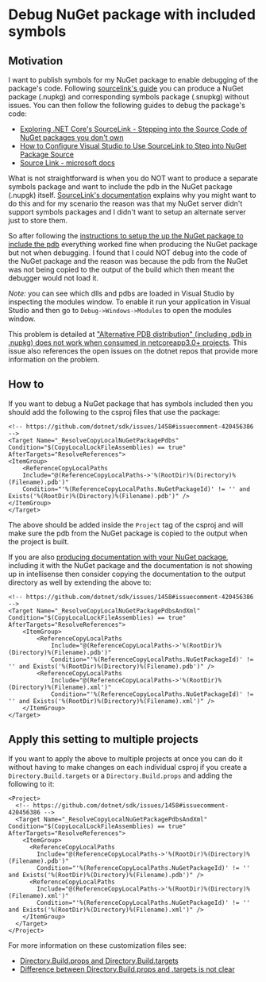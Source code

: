 ﻿# Debug NuGet package with included symbols

## Motivation

I want to publish symbols for my NuGet package to enable debugging of the package's code. Following [sourcelink's guide](https://github.com/dotnet/sourcelink) you can produce a NuGet package (.nupkg) and corresponding symbols package (.snupkg) without issues. You can then follow the following guides to debug the package's code:

- [Exploring .NET Core's SourceLink - Stepping into the Source Code of NuGet packages you don't own](https://www.hanselman.com/blog/exploring-net-cores-sourcelink-stepping-into-the-source-code-of-nuget-packages-you-dont-own)
- [How to Configure Visual Studio to Use SourceLink to Step into NuGet Package Source](https://aaronstannard.com/visual-studio-sourcelink-setup/)
- [Source Link - microsoft docs](https://docs.microsoft.com/en-us/dotnet/standard/library-guidance/sourcelink)

What is not straightforward is when you do NOT want to produce a separate symbols package and want to include the pdb in the NuGet package (.nupgk) itself. [SourceLink's documentation](https://github.com/dotnet/sourcelink#alternative-pdb-distribution) explains why you might want to do this and for my scenario the reason was that my NuGet server didn't support symbols packages and I didn't want to setup an alternate server just to store them.

So after following the [instructions to setup the up the NuGet package to include the pdb](https://github.com/dotnet/sourcelink#alternative-pdb-distribution) everything worked fine when producing the NuGet package but not when debugging. I found that I could NOT debug into the code of the NuGet package and the reason was because the pdb from the NuGet was not being copied to the output of the build which then meant the debugger would not load it.

*Note:* you can see which dlls and pdbs are loaded in Visual Studio by inspecting the modules window. To enable it run your application in Visual Studio and then go to `Debug->Windows->Modules` to open the modules window.

This problem is detailed at ["Alternative PDB distribution" (including .pdb in .nupkg) does not work when consumed in netcoreapp3.0+ projects](https://github.com/dotnet/sourcelink/issues/628). This issue also references the open issues on the dotnet repos that provide more information on the problem.

## How to

If you want to debug a NuGet package that has symbols included then you should add the following to the csproj files that use the package:

```
<!-- https://github.com/dotnet/sdk/issues/1458#issuecomment-420456386 -->
<Target Name="_ResolveCopyLocalNuGetPackagePdbs" Condition="$(CopyLocalLockFileAssemblies) == true" AfterTargets="ResolveReferences">
<ItemGroup>
    <ReferenceCopyLocalPaths
    Include="@(ReferenceCopyLocalPaths->'%(RootDir)%(Directory)%(Filename).pdb')"
    Condition="'%(ReferenceCopyLocalPaths.NuGetPackageId)' != '' and Exists('%(RootDir)%(Directory)%(Filename).pdb')" />
</ItemGroup>
</Target>
```

The above should be added inside the `Project` tag of the csproj and will make sure the pdb from the NuGet package is copied to the output when the project is built.

If you are also [producing documentation with your NuGet package](https://docs.microsoft.com/en-us/dotnet/csharp/codedoc), including it with the NuGet package and the documentation is not showing up in intellisense then consider copying the documentation to the output directory as well by extending the above to:

```
<!-- https://github.com/dotnet/sdk/issues/1458#issuecomment-420456386 -->
<Target Name="_ResolveCopyLocalNuGetPackagePdbsAndXml" Condition="$(CopyLocalLockFileAssemblies) == true" AfterTargets="ResolveReferences">
    <ItemGroup>
        <ReferenceCopyLocalPaths
            Include="@(ReferenceCopyLocalPaths->'%(RootDir)%(Directory)%(Filename).pdb')"
            Condition="'%(ReferenceCopyLocalPaths.NuGetPackageId)' != '' and Exists('%(RootDir)%(Directory)%(Filename).pdb')" />
        <ReferenceCopyLocalPaths
            Include="@(ReferenceCopyLocalPaths->'%(RootDir)%(Directory)%(Filename).xml')"
            Condition="'%(ReferenceCopyLocalPaths.NuGetPackageId)' != '' and Exists('%(RootDir)%(Directory)%(Filename).xml')" />
    </ItemGroup>
</Target>
```

## Apply this setting to multiple projects

If you want to apply the above to multiple projects at once you can do it without having to make changes on each individual csproj if you create a `Directory.Build.targets` or a `Directory.Build.props` and adding the following to it:

```
<Project>
  <!-- https://github.com/dotnet/sdk/issues/1458#issuecomment-420456386 -->
  <Target Name="_ResolveCopyLocalNuGetPackagePdbsAndXml" Condition="$(CopyLocalLockFileAssemblies) == true" AfterTargets="ResolveReferences">
    <ItemGroup>
      <ReferenceCopyLocalPaths
        Include="@(ReferenceCopyLocalPaths->'%(RootDir)%(Directory)%(Filename).pdb')"
        Condition="'%(ReferenceCopyLocalPaths.NuGetPackageId)' != '' and Exists('%(RootDir)%(Directory)%(Filename).pdb')" />
      <ReferenceCopyLocalPaths
        Include="@(ReferenceCopyLocalPaths->'%(RootDir)%(Directory)%(Filename).xml')"
        Condition="'%(ReferenceCopyLocalPaths.NuGetPackageId)' != '' and Exists('%(RootDir)%(Directory)%(Filename).xml')" />
    </ItemGroup>
  </Target>
</Project>
```

For more information on these customization files see:

- [Directory.Build.props and Directory.Build.targets](https://docs.microsoft.com/en-us/visualstudio/msbuild/customize-your-build?view=vs-2019#directorybuildprops-and-directorybuildtargets)
- [Difference between Directory.Build.props and .targets is not clear](https://github.com/MicrosoftDocs/visualstudio-docs/issues/2774#issuecomment-489685855)
